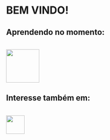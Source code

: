 # BEM VINDO!

## Aprendendo no momento:
<br><img loading="lazy" src="https://5.imimg.com/data5/SELLER/Default/2021/12/JI/XU/OH/138316357/sap-hr-training-500x500.png" width="90" height="90"/>


## Interesse também em:
<br><img src="https://cdn.jsdelivr.net/gh/devicons/devicon/icons/python/python-original.svg" width="50" height="50" />
          
